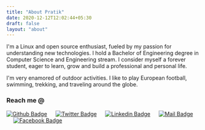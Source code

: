 ```yaml
---
title: "About Pratik"
date: 2020-12-12T12:02:44+05:30
draft: false
layout: "about"
---
```


<!-- ![Pratik Jagrut](/img/main/IMG_0239.JPG "Resume") --> 
I'm a Linux and open source enthusiast, fueled by my passion for understanding new technologies. I hold a Bachelor of Engineering degree in Computer Science and Engineering stream. I consider myself a forever student, eager to learn, grow and build a professional and personal life.

I'm very enamored of outdoor activities. I like to play European football, swimming, trekking, and traveling around the globe.
### Reach me @

[![Github Badge](https://img.shields.io/badge/-github-black?style=for-the-badge&logo=github&logoColor=white)][github] &emsp;
[![Twitter Badge](https://img.shields.io/badge/-twitter-1ca0f1?style=for-the-badge&logo=twitter&logoColor=white&link=https://twitter.com/)][twitter] &emsp;
[![Linkedin Badge](https://img.shields.io/badge/-linkedin-0e76a8?style=for-the-badge&logo=linkedin&logoColor=white)][linkedin] &emsp;
[![Mail Badge](https://img.shields.io/badge/-emailme-c0392b?style=for-the-badge&logo=gmail&logoColor=white)][mailto] &emsp;
[![Facebook Badge](https://img.shields.io/badge/-faceboook-blue?style=for-the-badge&logo=facebook&logoColor=white)][facebook] &emsp;

<!-- <a href="http://github.com/pratikjagrut" target="_blank">
    <h5 style="color:green;" class="fab fa-github">Github</h5>
</a> &emsp;

<a href="http://twitter.com/pratikjagrut" target="_blank" style="color:green;">
    <h5 style="color:green;" class="fab fa-twitter">Twitter</h5>
 </a> &emsp;

<a href="http://www.linkedin.com/in/pratikjagrut" target="_blank" style="color:green;">
    <h5 style="color:green;" class="fab fa-linkedin">Linkedin</h5>
</a> &emsp;

<a href="https://www.facebook.com/jagrutpratik" target="_blank" style="color:green;">
    <h5 style="color:green;" class="fab fa-facebook">Facebook</h5>
 </a> &emsp;

<a href="mailto:jagrut.pratik@gmail.com" target="_blank" style="color:green;">
    <h5 style="color:green;" class="far fa-envelope">Email</h5> -->
</a>
 
[website]: https://pratikjagrut.dev/
[twitter]: https://twitter.com/pratikjagrut
[linkedin]: https://www.linkedin.com/in/pratikjagrut
[mailto]: mailto:jagrut.pratik@gmail.com
[github]: https://github.com/pratikjagrut
[facebook]: https://www.facebook.com/jagrutpratik
